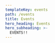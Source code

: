 ```yaml
---
templateKey: events
path: /events
title: Events
hero_heading: Events
hero_subheading: >-
  EVENTS!!
---
```

